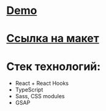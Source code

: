 # [Demo](https://drawing-contest.vercel.app/)
# [Ссылка на макет]([https://drawing-contest.vercel.app/](https://www.figma.com/file/v4M0U8RHpqDCSGBQDqsm2s/%D0%9A%D0%BE%D0%BD%D0%BA%D1%83%D1%80%D1%81-%D1%80%D0%B8%D1%81%D1%83%D0%BD%D0%BA%D0%BE%D0%B2?node-id=0%3A49))
# Стек технологий:
  * React + React Hooks
  * TypeScript
  * Sass, CSS modules
  * GSAP


